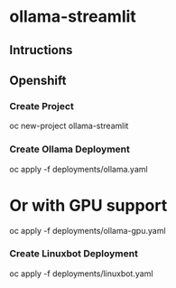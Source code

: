 # ollama-streamlit


## Intructions

## Openshift
### Create Project
oc new-project ollama-streamlit

### Create Ollama Deployment
oc apply -f deployments/ollama.yaml
# Or with GPU support
oc apply -f deployments/ollama-gpu.yaml

### Create Linuxbot Deployment
oc apply -f deployments/linuxbot.yaml